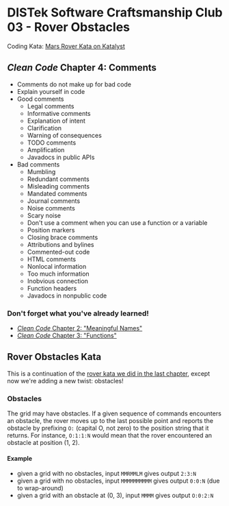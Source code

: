 DISTek Software Craftsmanship Club 03 - Rover Obstacles
=======================================================

Coding Kata: [Mars Rover Kata on Katalyst](https://katalyst.codurance.com/mars-rover)

_Clean Code_ Chapter 4: Comments
--------------------------------
* Comments do not make up for bad code
* Explain yourself in code
* Good comments
  * Legal comments
  * Informative comments
  * Explanation of intent
  * Clarification
  * Warning of consequences
  * TODO comments
  * Amplification
  * Javadocs in public APIs
* Bad comments
  * Mumbling
  * Redundant comments
  * Misleading comments
  * Mandated comments
  * Journal comments
  * Noise comments
  * Scary noise
  * Don't use a comment when you can use a function or a variable
  * Position markers
  * Closing brace comments
  * Attributions and bylines
  * Commented-out code
  * HTML comments
  * Nonlocal information
  * Too much information
  * Inobvious connection
  * Function headers
  * Javadocs in nonpublic code

### Don't forget what you've already learned!
* [_Clean Code_ Chapter 2: "Meaningful Names"](ch2-fizzbuzz.md)
* [_Clean Code_ Chapter 3: "Functions"](ch3-rover.md)

Rover Obstacles Kata
--------------------

This is a continuation of the [rover kata we did in the last chapter](ch3-rover.md), except now we're adding a new twist: obstacles!

### Obstacles

The grid may have obstacles. If a given sequence of commands encounters an obstacle, the rover moves up to the last possible point and reports the obstacle by prefixing `O:` (capital O, not zero) to the position string that it returns. For instance, `O:1:1:N` would mean that the rover encountered an obstacle at position (1, 2).

#### Example

* given a grid with no obstacles, input `MMRMMLM` gives output `2:3:N`
* given a grid with no obstacles, input `MMMMMMMMMM` gives output `0:0:N` (due to wrap-around)
* given a grid with an obstacle at (0, 3), input `MMMM` gives output `O:0:2:N`

